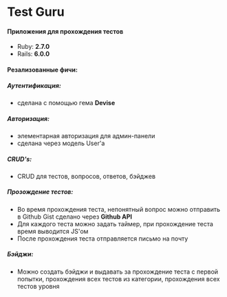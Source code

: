 # Test Guru

#### Приложения для прохождения тестов
* Ruby: **2.7.0**
* Rails: **6.0.0**

#### Резализованные фичи:

##### Аутентификация: 
- сделана с помощью гема __Devise__

##### Авторизация: 
- элементарная авторизация для админ-панели
- сделана через модель User'a

##### CRUD's: 
- CRUD для тестов, вопросов, ответов, бэйджев

##### Прозождение тестов: 
- Во время прохождения теста, непонятный вопрос можно отправить в Github Gist сделано через **Github API**
- Для каждого теста можно задать таймер, при прохождение теста время выводится JS'ом
- После прохождения теста отправляется письмо на почту

##### Бэйджи:
- Можно создать бэйджи и выдавать за прохождение теста с первой попытки, прохождения всех тестов из категории, прохождения всех тестов уровня